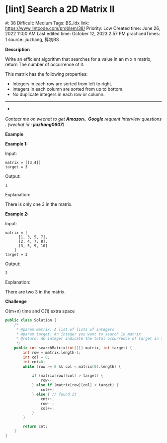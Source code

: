 # [lint] Search a 2D Matrix II

#: 38
Difficult: Medium
Tags: BS_Idx
link: https://www.lintcode.com/problem/38/
Priority: Low
Created time: June 26, 2022 11:00 AM
Last edited time: October 12, 2023 2:57 PM
practicedTimes: 1
source: jiuzhang, 算初BS

**Description**

Write an efficient algorithm that searches for a value in an m x n matrix, return The number of occurrence of it.

This matrix has the following properties:

- Integers in each row are sorted from left to right.
- Integers in each column are sorted from up to bottom.
- No duplicate integers in each row or column.

---

- 

*Contact me on wechat to get **Amazon、Google** requent Interview questions . (wechat id : **jiuzhang0607**)*

**Example**

**Example 1:**

Input:

```
matrix = [[3,4]]
target = 3

```

Output:

```
1

```

Explanation:

There is only one 3 in the matrix.

**Example 2:**

Input:

```
matrix = [
      [1, 3, 5, 7],
      [2, 4, 7, 8],
      [3, 5, 9, 10]
    ]
target = 3

```

Output:

```
2

```

Explanation:

There are two 3 in the matrix.

**Challenge**

O(m+n) time and O(1) extra space

```cpp
public class Solution {
    /*
     * @param matrix: A list of lists of integers
     * @param target: An integer you want to search in matrix
     * @return: An integer indicate the total occurrence of target in the given matrix
     */
    public int searchMatrix(int[][] matrix, int target) {
        int row = matrix.length-1;
        int col = 0;
        int cnt=0;
        while (row >= 0 && col < matrix[0].length) {
            
            if (matrix[row][col] > target) {
                row--;
            } else if (matrix[row][col] < target) {
                col++;
            } else { // found it
                cnt++;
                row--;
                col++;
            }
        }

        return cnt;
    }
}
```